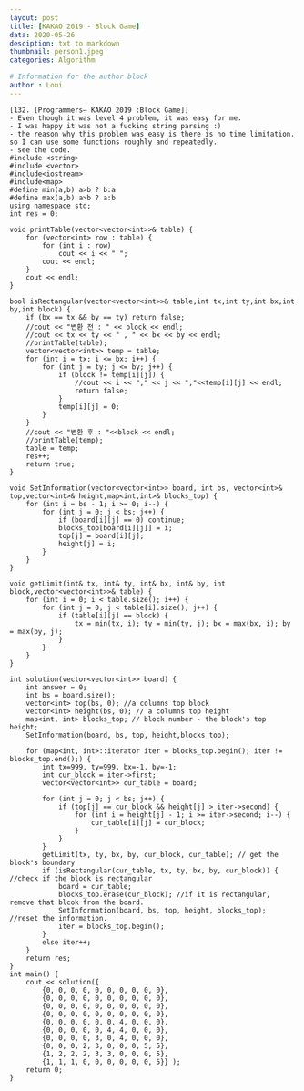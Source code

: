 ```yaml
---
layout: post
title: [KAKAO 2019 - Block Game]
data: 2020-05-26
desciption: txt to markdown
thumbnail: person1.jpeg
categories: Algorithm

# Information for the author block
author : Loui
---
```


	﻿[132. [Programmers– KAKAO 2019 :Block Game]]
	- Even though it was level 4 problem, it was easy for me.
	- I was happy it was not a fucking string parsing :)
	- the reason why this problem was easy is there is no time limitation. so I can use some functions roughly and repeatedly.
	- see the code.
	#include <string>
	#include <vector>
	#include<iostream>
	#include<map>
	#define min(a,b) a>b ? b:a
	#define max(a,b) a>b ? a:b
	using namespace std;
	int res = 0;
	
	void printTable(vector<vector<int>>& table) {
		for (vector<int> row : table) {
			for (int i : row)
				cout << i << " ";
			cout << endl;
		}
		cout << endl;
	}
	
	bool isRectangular(vector<vector<int>>& table,int tx,int ty,int bx,int by,int block) {
		if (bx == tx && by == ty) return false;
		//cout << "변환 전 : " << block << endl;
		//cout << tx << ty << " , " << bx << by << endl;
		//printTable(table);
		vector<vector<int>> temp = table;
		for (int i = tx; i <= bx; i++) {
			for (int j = ty; j <= by; j++) {
				if (block != temp[i][j]) {
					//cout << i << "," << j << ","<<temp[i][j] << endl;
					return false;
				} 
				temp[i][j] = 0;
			}
		}
		//cout << "변환 후 : "<<block << endl;
		//printTable(temp);
		table = temp;
		res++;
		return true;
	}
	
	void SetInformation(vector<vector<int>> board, int bs, vector<int>& top,vector<int>& height,map<int,int>& blocks_top) {
		for (int i = bs - 1; i >= 0; i--) {
			for (int j = 0; j < bs; j++) {
				if (board[i][j] == 0) continue;
				blocks_top[board[i][j]] = i;
				top[j] = board[i][j];
				height[j] = i;
			}
		}
	}
	
	void getLimit(int& tx, int& ty, int& bx, int& by, int block,vector<vector<int>>& table) {
		for (int i = 0; i < table.size(); i++) {
			for (int j = 0; j < table[i].size(); j++) {
				if (table[i][j] == block) {
					tx = min(tx, i); ty = min(ty, j); bx = max(bx, i); by = max(by, j);
				}
			}
		}
	}
	
	int solution(vector<vector<int>> board) {
		int answer = 0;
		int bs = board.size();
		vector<int> top(bs, 0); //a columns top block
		vector<int> height(bs, 0); // a columns top height
		map<int, int> blocks_top; // block number - the block's top height;
		SetInformation(board, bs, top, height,blocks_top);
	
		for (map<int, int>::iterator iter = blocks_top.begin(); iter != blocks_top.end();) {
			int tx=999, ty=999, bx=-1, by=-1;
			int cur_block = iter->first;
			vector<vector<int>> cur_table = board;
			
			for (int j = 0; j < bs; j++) {
				if (top[j] == cur_block && height[j] > iter->second) {
					for (int i = height[j] - 1; i >= iter->second; i--) {
						cur_table[i][j] = cur_block;
					}
				}
			}
			getLimit(tx, ty, bx, by, cur_block, cur_table); // get the block's boundary
			if (isRectangular(cur_table, tx, ty, bx, by, cur_block)) { //check if the block is rectangular
				board = cur_table;
				blocks_top.erase(cur_block); //if it is rectangular, remove that blcok from the board.
				SetInformation(board, bs, top, height, blocks_top); //reset the information.
				iter = blocks_top.begin();
			}
			else iter++;
		}
		return res;
	}
	int main() {
		cout << solution({
			{0, 0, 0, 0, 0, 0, 0, 0, 0, 0},
			{0, 0, 0, 0, 0, 0, 0, 0, 0, 0},
			{0, 0, 0, 0, 0, 0, 0, 0, 0, 0},
			{0, 0, 0, 0, 0, 0, 0, 0, 0, 0},
			{0, 0, 0, 0, 0, 0, 4, 0, 0, 0},
			{0, 0, 0, 0, 0, 4, 4, 0, 0, 0},
			{0, 0, 0, 0, 3, 0, 4, 0, 0, 0},
			{0, 0, 0, 2, 3, 0, 0, 0, 5, 5},
			{1, 2, 2, 2, 3, 3, 0, 0, 0, 5},
			{1, 1, 1, 0, 0, 0, 0, 0, 0, 5}} );
		return 0;
	}
	
